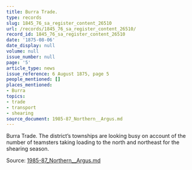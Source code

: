 ```yaml
---
title: Burra Trade.
type: records
slug: 1845_76_sa_register_content_26510
url: /records/1845_76_sa_register_content_26510/
record_id: 1845_76_sa_register_content_26510
date: '1875-08-06'
date_display: null
volume: null
issue_number: null
page: '5'
article_type: news
issue_reference: 6 August 1875, page 5
people_mentioned: []
places_mentioned:
- Burra
topics:
- trade
- transport
- shearing
source_document: 1985-87_Northern__Argus.md
---
```


Burra Trade.  The district’s townships are looking busy on account of the number of teamsters taking loading to the north and northeast for the shearing season.

Source: [1985-87_Northern__Argus.md](/downloads/markdown/1985-87_Northern__Argus.md)

